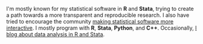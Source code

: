 I'm mostly known for my statistical software in __R__ and __Stata__, trying to create a path towards a more transparent and reproducible research. I also have tried to encourage the community [making statistical software more interactive](https://journals.sagepub.com/doi/full/10.1177/1536867X19830891). I mostly program with __R__, __Stata__, __Python__, and __C++__. Occasionally, [I blog about data analysis in R and Stata](http://www.haghish.com/home.php). 

